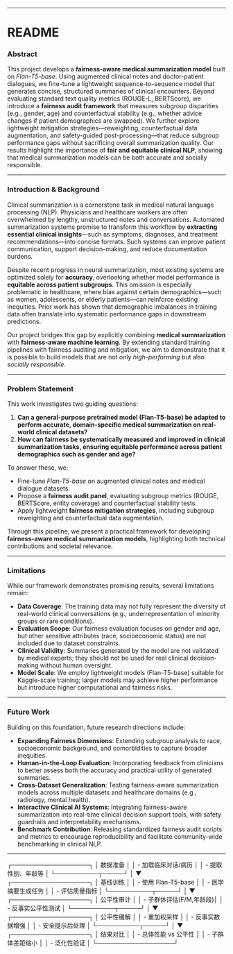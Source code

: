 
---

#  README 

### Abstract

This project develops a **fairness-aware medical summarization model** built on *Flan-T5-base*. Using augmented clinical notes and doctor-patient dialogues, we fine-tune a lightweight sequence-to-sequence model that generates concise, structured summaries of clinical encounters. Beyond evaluating standard text quality metrics (ROUGE-L, BERTScore), we introduce a **fairness audit framework** that measures subgroup disparities (e.g., gender, age) and counterfactual stability (e.g., whether advice changes if patient demographics are swapped). We further explore lightweight mitigation strategies—reweighting, counterfactual data augmentation, and safety-guided post-processing—that reduce subgroup performance gaps without sacrificing overall summarization quality. Our results highlight the importance of **fair and equitable clinical NLP**, showing that medical summarization models can be both accurate and socially responsible.

---

### Introduction & Background

Clinical summarization is a cornerstone task in medical natural language processing (NLP). Physicians and healthcare workers are often overwhelmed by lengthy, unstructured notes and conversations. Automated summarization systems promise to transform this workflow by **extracting essential clinical insights**—such as symptoms, diagnoses, and treatment recommendations—into concise formats. Such systems can improve patient communication, support decision-making, and reduce documentation burdens.

Despite recent progress in neural summarization, most existing systems are optimized solely for **accuracy**, overlooking whether model performance is **equitable across patient subgroups**. This omission is especially problematic in healthcare, where bias against certain demographics—such as women, adolescents, or elderly patients—can reinforce existing inequities. Prior work has shown that demographic imbalances in training data often translate into systematic performance gaps in downstream predictions.

Our project bridges this gap by explicitly combining **medical summarization** with **fairness-aware machine learning**. By extending standard training pipelines with fairness auditing and mitigation, we aim to demonstrate that it is possible to build models that are not only *high-performing* but also *socially responsible*.

---

### Problem Statement

This work investigates two guiding questions:

1. **Can a general-purpose pretrained model (Flan-T5-base) be adapted to perform accurate, domain-specific medical summarization on real-world clinical datasets?**
2. **How can fairness be systematically measured and improved in clinical summarization tasks, ensuring equitable performance across patient demographics such as gender and age?**

To answer these, we:

* Fine-tune *Flan-T5-base* on augmented clinical notes and medical dialogue datasets.
* Propose a **fairness audit panel**, evaluating subgroup metrics (ROUGE, BERTScore, entity coverage) and counterfactual stability tests.
* Apply lightweight **fairness mitigation strategies**, including subgroup reweighting and counterfactual data augmentation.

Through this pipeline, we present a practical framework for developing **fairness-aware medical summarization models**, highlighting both technical contributions and societal relevance.

---

### Limitations

While our framework demonstrates promising results, several limitations remain:

* **Data Coverage**: The training data may not fully represent the diversity of real-world clinical conversations (e.g., underrepresentation of minority groups or rare conditions).
* **Evaluation Scope**: Our fairness evaluation focuses on gender and age, but other sensitive attributes (race, socioeconomic status) are not included due to dataset constraints.
* **Clinical Validity**: Summaries generated by the model are not validated by medical experts; they should not be used for real clinical decision-making without human oversight.
* **Model Scale**: We employ lightweight models (Flan-T5-base) suitable for Kaggle-scale training; larger models may achieve higher performance but introduce higher computational and fairness risks.

---

### Future Work

Building on this foundation, future research directions include:

* **Expanding Fairness Dimensions**: Extending subgroup analysis to race, socioeconomic background, and comorbidities to capture broader inequities.
* **Human-in-the-Loop Evaluation**: Incorporating feedback from clinicians to better assess both the accuracy and practical utility of generated summaries.
* **Cross-Dataset Generalization**: Testing fairness-aware summarization models across multiple datasets and healthcare domains (e.g., radiology, mental health).
* **Interactive Clinical AI Systems**: Integrating fairness-aware summarization into real-time clinical decision support tools, with safety guardrails and interpretability mechanisms.
* **Benchmark Contribution**: Releasing standardized fairness audit scripts and metrics to encourage reproducibility and facilitate community-wide benchmarking in clinical NLP.

---

┌──────────────────┐
│   数据准备       │
│ - 加载临床对话/病历 │
│ - 提取性别、年龄等 │
└──────────┬─────┘
           │
           ▼
┌──────────────────┐
│   基线训练       │
│ - 使用 Flan-T5-base │
│ - 医学摘要生成任务 │
│ - 评估质量指标   │
└──────────┬─────┘
           │
           ▼
┌──────────────────┐
│   公平性审计     │
│ - 子群体评估(F/M,年龄段)│
│ - 反事实公平性测试 │
└──────────┬─────┘
           │
           ▼
┌──────────────────┐
│   公平性缓解     │
│ - 重加权采样     │
│ - 反事实数据增强 │
│ - 安全提示后处理 │
└──────────┬─────┘
           │
           ▼
┌──────────────────┐
│   结果对比       │
│ - 总体性能 vs 公平性 │
│ - 子群体差距缩小 │
│ - 泛化性验证     │
└──────────────────┘
